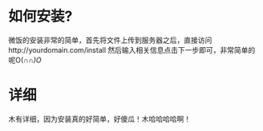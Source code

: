 # 如何安装? #

微饭的安装非常的简单，首先将文件上传到服务器之后，直接访问http://yourdomain.com/install
然后输入相关信息点击下一步即可，非常简单的呢O(∩_∩)O_


# 详细 #
木有详细，因为安装真的好简单，好傻瓜！木哈哈哈哈啊！